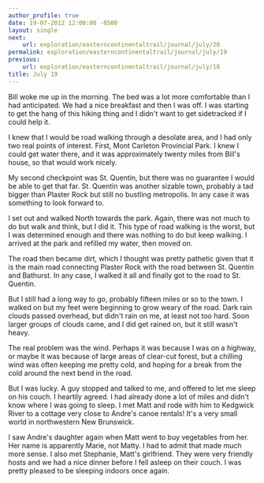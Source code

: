 ```yaml
---
author_profile: true
date: 19-07-2012 12:00:00 -0500
layout: single
next:
    url: exploration/easterncontinentaltrail/journal/july/20
permalink: exploration/easterncontinentaltrail/journal/july/19
previous:
    url: exploration/easterncontinentaltrail/journal/july/18
title: July 19
---
```

Bill woke me up in the morning. The bed was a lot more comfortable than I had anticipated. We had a nice breakfast and then I was off. I was starting to get the hang of this hiking thing and I didn't want to get sidetracked if I could help it.

I knew that I would be road walking through a desolate area, and I had only two real points of interest. First, Mont Carleton Provincial Park. I knew I could get water there, and it was approximately twenty miles from Bill's house, so that would work nicely.

My second checkpoint was St. Quentin, but there was no guarantee I would be able to get that far. St. Quentin was another sizable town, probably a tad bigger than Plaster Rock but still no bustling metropolis. In any case it was something to look forward to.

I set out and walked North towards the park. Again, there was not much to do but walk and think, but I did it. This type of road walking is the worst, but I was determined enough and there was nothing to do but keep walking. I arrived at the park and refilled my water, then moved on.

The road then became dirt, which I thought was pretty pathetic given that it is the main road connecting Plaster Rock with the road between St. Quentin and Bathurst. In any case, I walked it all and finally got to the road to St. Quentin.

But I still had a long way to go, probably fifteen miles or so to the town. I walked on but my feet were beginning to grow weary of the road. Dark rain clouds passed overhead, but didn't rain on me, at least not too hard. Soon larger groups of clouds came, and I did get rained on, but it still wasn't heavy.

The real problem was the wind. Perhaps it was because I was on a highway, or maybe it was because of large areas of clear-cut forest, but a chilling wind was often keeping me pretty cold, and hoping for a break from the cold around the next bend in the road.

But I was lucky. A guy stopped and talked to me, and offered to let me sleep on his couch. I heartily agreed. I had already done a lot of miles and didn't know where I was going to sleep. I met Matt and rode with him to Kedgwick River to a cottage very close to Andre's canoe rentals! It's a very small world in northwestern New Brunswick.

I saw Andre's daughter again when Matt went to buy vegetables from her. Her name is apparently Marie, not Matty. I had to admit that made much more sense. I also met Stephanie, Matt's girlfriend. They were very friendly hosts and we had a nice dinner before I fell asleep on their couch. I was pretty pleased to be sleeping indoors once again.